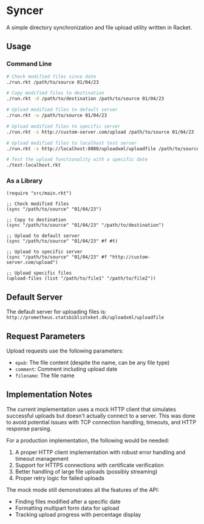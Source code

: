 # Syncer

A simple directory synchronization and file upload utility written in Racket.

## Usage

### Command Line

```bash
# Check modified files since date
./run.rkt /path/to/source 01/04/23

# Copy modified files to destination
./run.rkt -d /path/to/destination /path/to/source 01/04/23

# Upload modified files to default server
./run.rkt -u /path/to/source 01/04/23

# Upload modified files to specific server
./run.rkt -s http://custom-server.com/upload /path/to/source 01/04/23

# Upload modified files to localhost test server
./run.rkt -s http://localhost:8080/uploadxml/uploadfile /path/to/source 01/04/23

# Test the upload functionality with a specific date
./test-localhost.rkt
```

### As a Library

```racket
(require "src/main.rkt")

;; Check modified files
(sync "/path/to/source" "01/04/23")

;; Copy to destination
(sync "/path/to/source" "01/04/23" "/path/to/destination")

;; Upload to default server
(sync "/path/to/source" "01/04/23" #f #t)

;; Upload to specific server
(sync "/path/to/source" "01/04/23" #f "http://custom-server.com/upload")

;; Upload specific files
(upload-files (list "/path/to/file1" "/path/to/file2"))
```

## Default Server

The default server for uploading files is:
`http://prometheus.statsbiblioteket.dk/uploadxml/uploadfile`

## Request Parameters

Upload requests use the following parameters:
- `epub`: The file content (despite the name, can be any file type)
- `comment`: Comment including upload date
- `filename`: The file name

## Implementation Notes

The current implementation uses a mock HTTP client that simulates successful uploads but doesn't actually connect to a server. This was done to avoid potential issues with TCP connection handling, timeouts, and HTTP response parsing.

For a production implementation, the following would be needed:
1. A proper HTTP client implementation with robust error handling and timeout management
2. Support for HTTPS connections with certificate verification
3. Better handling of large file uploads (possibly streaming)
4. Proper retry logic for failed uploads

The mock mode still demonstrates all the features of the API:
- Finding files modified after a specific date
- Formatting multipart form data for upload 
- Tracking upload progress with percentage display
